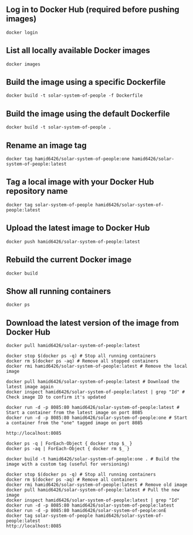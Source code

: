 ## Log in to Docker Hub (required before pushing images)

```
docker login
```

## List all locally available Docker images

```
docker images
```

## Build the image using a specific Dockerfile

```
docker build -t solar-system-of-people -f Dockerfile
```

## Build the image using the default Dockerfile

```
docker build -t solar-system-of-people .
```

## Rename an image tag

```
docker tag hamid6426/solar-system-of-people:one hamid6426/solar-system-of-people:latest
```

## Tag a local image with your Docker Hub repository name

```
docker tag solar-system-of-people hamid6426/solar-system-of-people:latest
```

## Upload the latest image to Docker Hub

```
docker push hamid6426/solar-system-of-people:latest
```

## Rebuild the current Docker image

```
docker build
```

## Show all running containers

```
docker ps
```

## Download the latest version of the image from Docker Hub

```
docker pull hamid6426/solar-system-of-people:latest
```

```
docker stop $(docker ps -q) # Stop all running containers
docker rm $(docker ps -aq) # Remove all stopped containers
docker rmi hamid6426/solar-system-of-people:latest # Remove the local image
```

```
docker pull hamid6426/solar-system-of-people:latest # Download the latest image again
docker inspect hamid6426/solar-system-of-people:latest | grep "Id" # Check image ID to confirm it's updated
```

```
docker run -d -p 8085:80 hamid6426/solar-system-of-people:latest # Start a container from the latest image on port 8085
docker run -d -p 8085:80 hamid6426/solar-system-of-people:one # Start a container from the "one" tagged image on port 8085
```

```
http://localhost:8085
```

```
docker ps -q | ForEach-Object { docker stop $_ }
docker ps -aq | ForEach-Object { docker rm $_ }
```

```
docker build -t hamid6426/solar-system-of-people:one . # Build the image with a custom tag (useful for versioning)
```

```
docker stop $(docker ps -q) # Stop all running containers
docker rm $(docker ps -aq) # Remove all containers
docker rmi hamid6426/solar-system-of-people:latest # Remove old image
docker pull hamid6426/solar-system-of-people:latest # Pull the new image
docker inspect hamid6426/solar-system-of-people:latest | grep "Id"
docker run -d -p 8085:80 hamid6426/solar-system-of-people:latest
docker run -d -p 8085:80 hamid6426/solar-system-of-people:onE
docker tag solar-system-of-people hamid6426/solar-system-of-people:latest
http://localhost:8085
```
